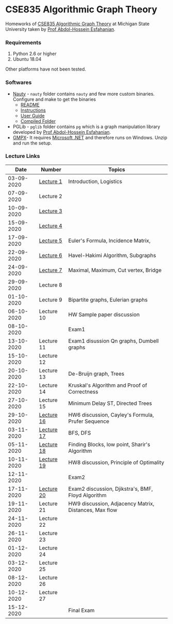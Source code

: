 # CSE835 Algorithmic Graph Theory

Homeworks of [CSE835 Algorithmic Graph Theory](http://www.cse.msu.edu/~cse835/) at Michigan State University taken by [Prof Abdol-Hossein Esfahanian](https://www.cse.msu.edu/~esfahani/).

### Requirements
1. Python 2.6 or higher
2. Ubuntu 18.04

Other platforms have not been tested.

### Softwares
- [Nauty](http://pallini.di.uniroma1.it/) - ```nauty``` folder contains ``nauty`` and few more custom binaries. Configure and make to get the binaries
  - [README](https://github.com/abhi1kumar/CSE835_Algorithmic_Graph_Theory/blob/master/nauty/README.md)
  - [Instructions](https://github.com/abhi1kumar/CSE835_Algorithmic_Graph_Theory/blob/master/nauty/doc/nauty_instructions.pdf)
  - [User Guide](https://pallini.di.uniroma1.it/Guide.html)
  - [Compiled Folder](http://www.cse.msu.edu/~cse835/cse835cn/nautyAHE.rar)
- PGLib - ```pglib``` folder contains ``pg`` which is a graph manipulation library developed by [Prof Abdol-Hossein Esfahanian](https://www.cse.msu.edu/~esfahani/).
- [GMPX](http://www.cse.msu.edu/~cse835/cse835cn/GMPX.zip)- It requires [Microsoft .NET](http://www.cse.msu.edu/~cse835/cse835cn/GDGA_Final_V1.1.zip) and therefore runs on Windows. Unzip and run the setup. 


### Lecture Links


 Date | Number |Topics
--------| -----| ----------
03-09-2020 |[Lecture 1](https://mediaspace.msu.edu/media/t/1_0v85c1kc)| Introduction, Logistics
07-09-2020 |Lecture 2 |
10-09-2020 |[Lecture 3](https://mediaspace.msu.edu/media/1_cv1vq0be)  | 
15-09-2020 |[Lecture 4](https://mediaspace.msu.edu/edit/1_eoygzri4)   | 
17-09-2020 |[Lecture 5](https://mediaspace.msu.edu/media/1_1giwv4hf)|  Euler's Formula, Incidence Matrix,
22-09-2020 |[Lecture 6](https://mediaspace.msu.edu/media/1_rkjmgevu)|  Havel-Hakimi Algorithm, Subgraphs
24-09-2020 |[Lecture 7](https://mediaspace.msu.edu/edit/1_beh9od9v)| Maximal, Maximum, Cut vertex, Bridge
29-09-2020 |Lecture 8| 
01-10-2020 |Lecture 9  |  Bipartite graphs, Eulerian graphs
06-10-2020 |Lecture 10  | HW Sample paper discussion
08-10-2020 | |Exam1  
13-10-2020 |Lecture 11 | Exam1 disussion Qn graphs, Dumbell graphs
15-10-2020 | Lecture 12 | 
20-10-2020 |Lecture 13 |  De-Bruijn graph, Trees
22-10-2020 |Lecture 14 | Kruskal's Algorithm and Proof of Correctness
27-10-2020 |Lecture 15 |  Minimum Delay ST, Directed Trees
29-10-2020 |[Lecture 16](https://mediaspace.msu.edu/media/1_u9juc6d9)| HW6 discussion, Cayley's Formula, Prufer Sequence
03-11-2020 |[Lecture 17](https://mediaspace.msu.edu/media/1_zs8qqws5)| BFS, DFS
05-11-2020 |[Lecture 18](https://mediaspace.msu.edu/media/1_5fgb3iym)| Finding Blocks, low point, Sharir's Algorithm
10-11-2020 |[Lecture 19](https://mediaspace.msu.edu/media/1_5ehxyzxs)| HW8 discussion, Principle of Optimality
12-11-2020 | |Exam2  
17-11-2020 |[Lecture 20](https://mediaspace.msu.edu/media/1_1e377ury)| Exam2 discussion, Djikstra's, BMF, Floyd Algorithm
19-11-2020 |Lecture 21 | HW9 discussion, Adjacency Matrix, Distances, Max flow
24-11-2020 |Lecture 22 | 
26-11-2020 |Lecture 23 | 
01-12-2020 |Lecture 24 | 
03-12-2020 |Lecture 25 | 
08-12-2020 |Lecture 26 | 
10-12-2020 |Lecture 27 | 
15-12-2020 | |Final Exam 

